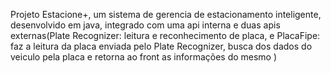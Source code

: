 Projeto Estacione+, um sistema de gerencia de estacionamento inteligente, 
desenvolvido em java, integrado com uma api interna e duas apis externas(Plate Recognizer: leitura e reconhecimento de placa,
e PlacaFipe: faz a leitura da placa enviada pelo Plate Recognizer, busca dos dados do veiculo pela placa e retorna ao front
as informações do mesmo )
